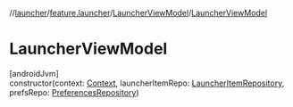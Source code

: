 //[launcher](../../../index.md)/[feature.launcher](../index.md)/[LauncherViewModel](index.md)/[LauncherViewModel](-launcher-view-model.md)

# LauncherViewModel

[androidJvm]\
constructor(context: [Context](https://developer.android.com/reference/kotlin/android/content/Context.html), launcherItemRepo: [LauncherItemRepository](../../../../../core/data/data/core.data.launcher/-launcher-item-repository/index.md), prefsRepo: [PreferencesRepository](../../../../../core/data/data/core.data.prefs/-preferences-repository/index.md))
